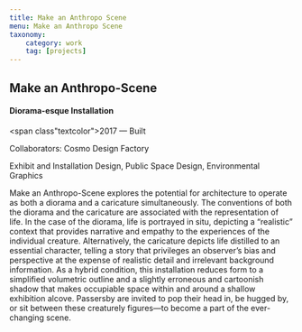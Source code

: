 ```yaml
---
title: Make an Anthropo Scene
menu: Make an Anthropo Scene
taxonomy:
    category: work
    tag: [projects]
---
```


## Make an Anthropo-Scene
#### Diorama-esque Installation

<span class"textcolor">2017 — Built</span>

Collaborators: Cosmo Design Factory

Exhibit and Installation Design, Public Space Design, Environmental Graphics

Make an Anthropo-Scene explores the potential for architecture to operate as both a diorama and a caricature simultaneously. The conventions of both the diorama and the caricature are associated with the representation of life. In the case of the diorama, life is portrayed in situ, depicting a “realistic” context that provides narrative and empathy to the experiences of the individual creature. Alternatively, the caricature depicts life distilled to an essential character, telling a story that privileges an observer’s bias and perspective at the expense of realistic detail and irrelevant background information. As a hybrid condition, this installation reduces form to a simplified volumetric outline and a slightly erroneous and cartoonish shadow that makes occupiable space within and around a shallow exhibition alcove. Passersby are invited to pop their head in, be hugged by, or sit between these creaturely figures—to become a part of the ever-changing scene.
